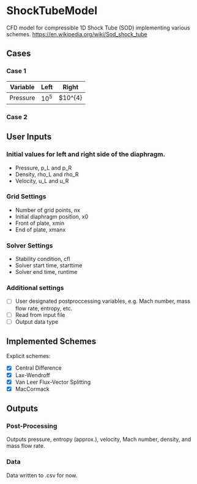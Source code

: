 # ShockTubeModel
CFD model for compressible 1D Shock Tube (SOD) implementing various schemes.
https://en.wikipedia.org/wiki/Sod_shock_tube

## Cases
### Case 1
Variable | Left | Right
---------|------|------
Pressure |$10^{5}$|$10^{4}

### Case 2

## User Inputs
### Initial values for left and right side of the diaphragm.
- Pressure, p_L and p_R
- Density, rho_L and rho_R
- Velocity, u_L and u_R
### Grid Settings
- Number of grid points, nx
- Initial diaphragm position, x0
- Front of plate, xmin
- End of plate, xmanx
### Solver Settings
- Stability condition, cfl
- Solver start time, starttime
- Solver end time, runtime
### Additional settings
- [ ] User designated postproccessing variables, e.g. Mach number, mass flow rate, entropy, etc.
- [ ] Read from input file
- [ ] Output data type

## Implemented Schemes
Explicit schemes:
- [x] Central Difference
- [x] Lax-Wendroff
- [x] Van Leer Flux-Vector Splitting
- [x] MacCormack

## Outputs
### Post-Processing
Outputs pressure, entropy (approx.), velocity, Mach number, density, and mass flow rate.
### Data
Data written to .csv for now.
